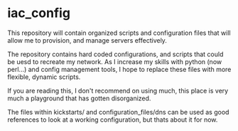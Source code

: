 # iac_config

This repository will contain organized scripts and configuration files that will allow
me to provision, and manage servers effectively.

The repository contains hard coded configurations, and scripts that could be uesd to
recreate my network. As I increase my skills with python (now perl...) and config management tools, I hope to replace these files with more flexible, dynamic scripts.

If you are reading this, I don't recommend on using much, this place is very much a playground
that has gotten disorganized.

The files within kickstarts/ and configuration_files/dns can be used as good references to look at a working
configuration, but thats about it for now.
